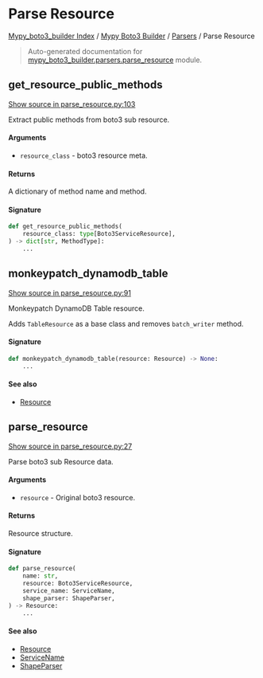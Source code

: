 # Parse Resource

[Mypy_boto3_builder Index](../../README.md#mypy_boto3_builder-index) /
[Mypy Boto3 Builder](../index.md#mypy-boto3-builder) /
[Parsers](./index.md#parsers) /
Parse Resource

> Auto-generated documentation for [mypy_boto3_builder.parsers.parse_resource](https://github.com/youtype/mypy_boto3_builder/blob/main/mypy_boto3_builder/parsers/parse_resource.py) module.

## get_resource_public_methods

[Show source in parse_resource.py:103](https://github.com/youtype/mypy_boto3_builder/blob/main/mypy_boto3_builder/parsers/parse_resource.py#L103)

Extract public methods from boto3 sub resource.

#### Arguments

- `resource_class` - boto3 resource meta.

#### Returns

A dictionary of method name and method.

#### Signature

```python
def get_resource_public_methods(
    resource_class: type[Boto3ServiceResource],
) -> dict[str, MethodType]:
    ...
```



## monkeypatch_dynamodb_table

[Show source in parse_resource.py:91](https://github.com/youtype/mypy_boto3_builder/blob/main/mypy_boto3_builder/parsers/parse_resource.py#L91)

Monkeypatch DynamoDB Table resource.

Adds `TableResource` as a base class and removes `batch_writer` method.

#### Signature

```python
def monkeypatch_dynamodb_table(resource: Resource) -> None:
    ...
```

#### See also

- [Resource](../structures/resource.md#resource)



## parse_resource

[Show source in parse_resource.py:27](https://github.com/youtype/mypy_boto3_builder/blob/main/mypy_boto3_builder/parsers/parse_resource.py#L27)

Parse boto3 sub Resource data.

#### Arguments

- `resource` - Original boto3 resource.

#### Returns

Resource structure.

#### Signature

```python
def parse_resource(
    name: str,
    resource: Boto3ServiceResource,
    service_name: ServiceName,
    shape_parser: ShapeParser,
) -> Resource:
    ...
```

#### See also

- [Resource](../structures/resource.md#resource)
- [ServiceName](../service_name.md#servicename)
- [ShapeParser](./shape_parser.md#shapeparser)

